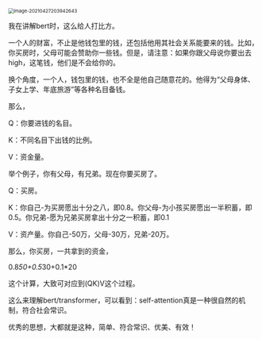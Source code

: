 <img src="/Users/lishuo/Library/Application Support/typora-user-images/image-20210427203942643.png" alt="image-20210427203942643" style="zoom:67%;" />

我在讲解bert时，这么给人打比方。

一个人的财富，不止是他钱包里的钱，还包括他用其社会关系能要来的钱。比如，你买房时，父母可能会赞助你一些钱。但是，请注意：如果你跟父母说你要出去high，这笔钱，他们是不会给你的。

换个角度，一个人，钱包里的钱，也不全是他自己随意花的。他得为“父母身体、子女上学、年底旅游”等各种名目备钱。

那么，

Q：你要进钱的名目。

K：不同名目下出钱的比例。

V：资金量。

举个例子，你有父母，有兄弟。现在你要买房了。

Q：买房。

K：你自己-为买房愿出十分之八，即0.8。你父母-为小孩买房愿出一半积蓄，即0.5。你兄弟-愿为兄弟买房拿出十分之一积蓄，即0.1

V：资产量。你自己-50万，父母-30万，兄弟-20万。

那么，你买房，一共拿到的资金，

0.8*50+0.5*30+0.1*20

这个计算，大致可对应到(QK)V这个过程。

这么来理解bert/transformer，可以看到：self-attention真是一种很自然的机制，符合社会常识。

优秀的思想，大都就是这种，简单、符合常识、优美、有效！